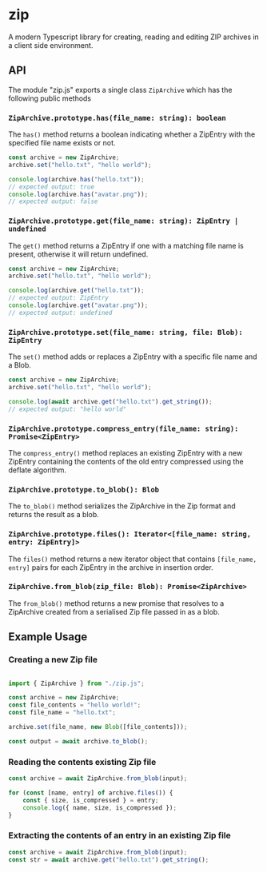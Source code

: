 # zip
A modern Typescript library for creating, reading and editing ZIP archives in a client side environment. 

## API

The module "zip.js" exports a single class `ZipArchive` which has the following public methods

### `ZipArchive.prototype.has(file_name: string): boolean`

The `has()` method returns a boolean indicating whether a ZipEntry with the specified file name exists or not.

```javascript
const archive = new ZipArchive;
archive.set("hello.txt", "hello world");

console.log(archive.has("hello.txt"));
// expected output: true
console.log(archive.has("avatar.png"));
// expected output: false
```

### `ZipArchive.prototype.get(file_name: string): ZipEntry | undefined`

The `get()` method returns a ZipEntry if one with a matching file name is present, otherwise it will return undefined.

```javascript
const archive = new ZipArchive;
archive.set("hello.txt", "hello world");

console.log(archive.get("hello.txt"));
// expected output: ZipEntry
console.log(archive.get("avatar.png"));
// expected output: undefined
```

### `ZipArchive.prototype.set(file_name: string, file: Blob): ZipEntry`

The `set()` method adds or replaces a ZipEntry with a specific file name and a Blob.

```javascript
const archive = new ZipArchive;
archive.set("hello.txt", "hello world");

console.log(await archive.get("hello.txt").get_string());
// expected output: "hello world"
```

### `ZipArchive.prototype.compress_entry(file_name: string): Promise<ZipEntry>`

The `compress_entry()` method replaces an existing ZipEntry with a new ZipEntry containing the contents of the old entry compressed using the deflate algorithm.

### `ZipArchive.prototype.to_blob(): Blob`

The `to_blob()` method serializes the ZipArchive in the Zip format and returns the result as a blob.

### `ZipArchive.prototype.files(): Iterator<[file_name: string, entry: ZipEntry]>`

The `files()` method returns a new iterator object that contains `[file_name, entry]` pairs for each ZipEntry in the archive in insertion order. 

### `ZipArchive.from_blob(zip_file: Blob): Promise<ZipArchive>`

The `from_blob()` method returns a new promise that resolves to a ZipArchive created from a serialised Zip file passed in as a blob.

## Example Usage

### Creating a new Zip file

```javascript

import { ZipArchive } from "./zip.js";

const archive = new ZipArchive;
const file_contents = "hello world!";
const file_name = "hello.txt";

archive.set(file_name, new Blob([file_contents]));

const output = await archive.to_blob();
```

### Reading the contents existing Zip file

```javascript
const archive = await ZipArchive.from_blob(input);

for (const [name, entry] of archive.files()) {
    const { size, is_compressed } = entry;
    console.log({ name, size, is_compressed });
}
```

### Extracting the contents of an entry in an existing Zip file

```javascript
const archive = await ZipArchive.from_blob(input);
const str = await archive.get("hello.txt").get_string();
```
